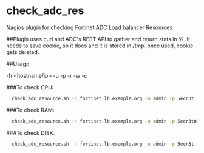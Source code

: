 # check_adc_res
Nagios plugin for checking Fortinet ADC Load balancer Resources 

##Plugin uses curl and ADC's REST API to gather and return stats in %. It needs to save cookie, so it does and it is stored in /tmp, once used, cookie gets deleted.

##Usage:
  
  -h <hostname/ip>
  -u <user>
  -p <password>
  -r <resource>
  -w <warning>
  -c <critical>

###To check CPU:
```bash
  check_adc_resource.sh -h fortinet.lb.example.org -u admin -p 5ecr3t -r cpu -w 70 -c 90
```

###To check RAM:
```bash
  check_adc_resource.sh -h fortinet.lb.example.org -u admin -p 5ecr3t0 -r cpu -w 80 -c 90
```

###To check DISK:
```bash
  check_adc_resource.sh -h fortinet.lb.example.org -u admin -p 5ecr3t -r disk -w 70 -c 95
```
